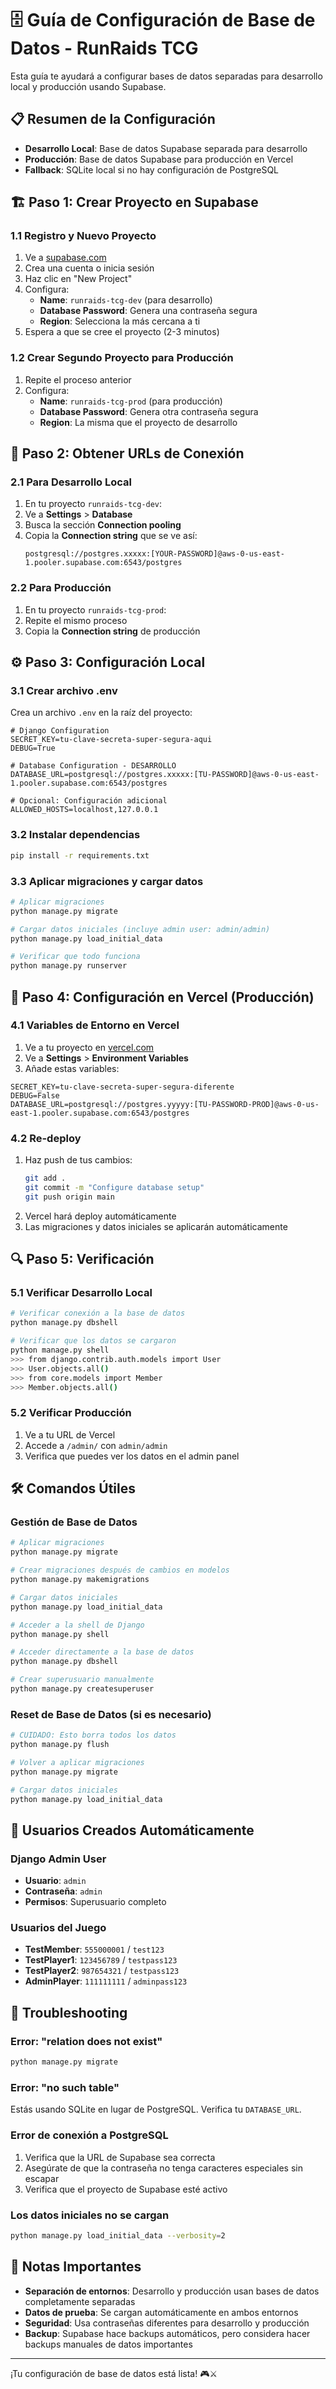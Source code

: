 # 🗄️ Guía de Configuración de Base de Datos - RunRaids TCG

Esta guía te ayudará a configurar bases de datos separadas para desarrollo local y producción usando Supabase.

## 📋 Resumen de la Configuración

- **Desarrollo Local**: Base de datos Supabase separada para desarrollo
- **Producción**: Base de datos Supabase para producción en Vercel
- **Fallback**: SQLite local si no hay configuración de PostgreSQL

## 🏗️ Paso 1: Crear Proyecto en Supabase

### 1.1 Registro y Nuevo Proyecto
1. Ve a [supabase.com](https://supabase.com)
2. Crea una cuenta o inicia sesión
3. Haz clic en "New Project"
4. Configura:
   - **Name**: `runraids-tcg-dev` (para desarrollo)
   - **Database Password**: Genera una contraseña segura
   - **Region**: Selecciona la más cercana a ti
5. Espera a que se cree el proyecto (2-3 minutos)

### 1.2 Crear Segundo Proyecto para Producción
1. Repite el proceso anterior
2. Configura:
   - **Name**: `runraids-tcg-prod` (para producción)
   - **Database Password**: Genera otra contraseña segura
   - **Region**: La misma que el proyecto de desarrollo

## 🔧 Paso 2: Obtener URLs de Conexión

### 2.1 Para Desarrollo Local
1. En tu proyecto `runraids-tcg-dev`:
2. Ve a **Settings** > **Database**
3. Busca la sección **Connection pooling**
4. Copia la **Connection string** que se ve así:
   ```
   postgresql://postgres.xxxxx:[YOUR-PASSWORD]@aws-0-us-east-1.pooler.supabase.com:6543/postgres
   ```

### 2.2 Para Producción
1. En tu proyecto `runraids-tcg-prod`:
2. Repite el mismo proceso
3. Copia la **Connection string** de producción

## ⚙️ Paso 3: Configuración Local

### 3.1 Crear archivo .env
Crea un archivo `.env` en la raíz del proyecto:

```env
# Django Configuration
SECRET_KEY=tu-clave-secreta-super-segura-aqui
DEBUG=True

# Database Configuration - DESARROLLO
DATABASE_URL=postgresql://postgres.xxxxx:[TU-PASSWORD]@aws-0-us-east-1.pooler.supabase.com:6543/postgres

# Opcional: Configuración adicional
ALLOWED_HOSTS=localhost,127.0.0.1
```

### 3.2 Instalar dependencias
```bash
pip install -r requirements.txt
```

### 3.3 Aplicar migraciones y cargar datos
```bash
# Aplicar migraciones
python manage.py migrate

# Cargar datos iniciales (incluye admin user: admin/admin)
python manage.py load_initial_data

# Verificar que todo funciona
python manage.py runserver
```

## 🚀 Paso 4: Configuración en Vercel (Producción)

### 4.1 Variables de Entorno en Vercel
1. Ve a tu proyecto en [vercel.com](https://vercel.com)
2. Ve a **Settings** > **Environment Variables**
3. Añade estas variables:

```
SECRET_KEY=tu-clave-secreta-super-segura-diferente
DEBUG=False
DATABASE_URL=postgresql://postgres.yyyyy:[TU-PASSWORD-PROD]@aws-0-us-east-1.pooler.supabase.com:6543/postgres
```

### 4.2 Re-deploy
1. Haz push de tus cambios:
   ```bash
   git add .
   git commit -m "Configure database setup"
   git push origin main
   ```
2. Vercel hará deploy automáticamente
3. Las migraciones y datos iniciales se aplicarán automáticamente

## 🔍 Paso 5: Verificación

### 5.1 Verificar Desarrollo Local
```bash
# Verificar conexión a la base de datos
python manage.py dbshell

# Verificar que los datos se cargaron
python manage.py shell
>>> from django.contrib.auth.models import User
>>> User.objects.all()
>>> from core.models import Member
>>> Member.objects.all()
```

### 5.2 Verificar Producción
1. Ve a tu URL de Vercel
2. Accede a `/admin/` con `admin/admin`
3. Verifica que puedes ver los datos en el admin panel

## 🛠️ Comandos Útiles

### Gestión de Base de Datos
```bash
# Aplicar migraciones
python manage.py migrate

# Crear migraciones después de cambios en modelos
python manage.py makemigrations

# Cargar datos iniciales
python manage.py load_initial_data

# Acceder a la shell de Django
python manage.py shell

# Acceder directamente a la base de datos
python manage.py dbshell

# Crear superusuario manualmente
python manage.py createsuperuser
```

### Reset de Base de Datos (si es necesario)
```bash
# CUIDADO: Esto borra todos los datos
python manage.py flush

# Volver a aplicar migraciones
python manage.py migrate

# Cargar datos iniciales
python manage.py load_initial_data
```

## 🔐 Usuarios Creados Automáticamente

### Django Admin User
- **Usuario**: `admin`
- **Contraseña**: `admin`
- **Permisos**: Superusuario completo

### Usuarios del Juego
- **TestMember**: `555000001` / `test123`
- **TestPlayer1**: `123456789` / `testpass123`
- **TestPlayer2**: `987654321` / `testpass123`
- **AdminPlayer**: `111111111` / `adminpass123`

## 🚨 Troubleshooting

### Error: "relation does not exist"
```bash
python manage.py migrate
```

### Error: "no such table"
Estás usando SQLite en lugar de PostgreSQL. Verifica tu `DATABASE_URL`.

### Error de conexión a PostgreSQL
1. Verifica que la URL de Supabase sea correcta
2. Asegúrate de que la contraseña no tenga caracteres especiales sin escapar
3. Verifica que el proyecto de Supabase esté activo

### Los datos iniciales no se cargan
```bash
python manage.py load_initial_data --verbosity=2
```

## 📝 Notas Importantes

- **Separación de entornos**: Desarrollo y producción usan bases de datos completamente separadas
- **Datos de prueba**: Se cargan automáticamente en ambos entornos
- **Seguridad**: Usa contraseñas diferentes para desarrollo y producción
- **Backup**: Supabase hace backups automáticos, pero considera hacer backups manuales de datos importantes

---

¡Tu configuración de base de datos está lista! 🎮⚔️
